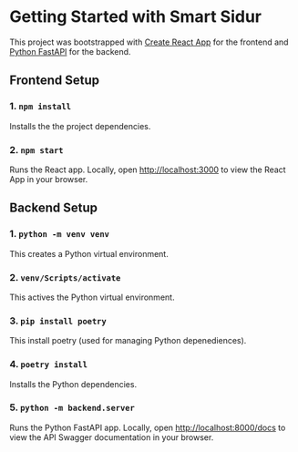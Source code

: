 # Getting Started with Smart Sidur

This project was bootstrapped with [Create React App](https://github.com/facebook/create-react-app) for the frontend and [Python FastAPI]() for the backend.

## Frontend Setup

### 1. `npm install`

Installs the the project dependencies.

### 2. `npm start`

Runs the React app.
Locally, open [http://localhost:3000](http://localhost:3000) to view the React App in your browser.


## Backend Setup

### 1. `python -m venv venv`
This creates a Python virtual environment.

### 2. `venv/Scripts/activate`
This actives the Python virtual environment.

### 3. `pip install poetry`
This install poetry (used for managing Python depenediences).

### 4. `poetry install`
Installs the Python dependencies.

### 5. `python -m backend.server`
Runs the Python FastAPI app.
Locally, open [http://localhost:8000/docs](http://localhost:8000/docs) to view the API Swagger documentation in your browser.
